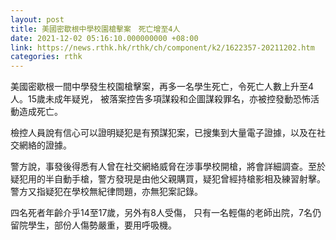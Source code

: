 ```yaml
---
layout: post
title: 美國密歇根中學校園槍擊案　死亡增至4人
date: 2021-12-02 05:16:10.000000000 +08:00
link: https://news.rthk.hk/rthk/ch/component/k2/1622357-20211202.htm
categories: rthk
---
```


美國密歇根一間中學發生校園槍擊案，再多一名學生死亡，令死亡人數上升至4人。15歲未成年疑兇， 被落案控告多項謀殺和企圖謀殺罪名，亦被控發動恐怖活動造成死亡。

檢控人員說有信心可以證明疑犯是有預謀犯案，已搜集到大量電子證據，以及在社交網絡的證據。 

警方說，事發後得悉有人曾在社交網絡威脅在涉事學校開槍，將會詳細調查。至於疑犯用的半自動手槍，警方發現是由他父親購買，疑犯曾經持槍影相及練習射擊。警方又指疑犯在學校無紀律問題，亦無犯案記錄。　 

四名死者年齡介乎14至17歲，另外有8人受傷， 只有一名輕傷的老師出院，7名仍留院學生，部份人傷勢嚴重，要用呼吸機。
